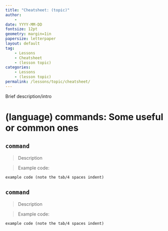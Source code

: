 ```yaml
---
title: "Cheatsheet: (topic)"
author:
    - 
date: YYYY-MM-DD
fontsize: 12pt
geometry: margin=1in
papersize: letterpaper
layout: default
tag:
    - Lessons
    - Cheatsheet
    - (lesson topic)
categories:
    - Lessons
    - (lesson topic)
permalink: /lessons/topic/cheatsheet/
---
```


Brief description/intro

# (language) commands: Some useful or common ones #

## `command` ##

> Description

> Example code:

    example code (note the tab/4 spaces indent)

## `command` ##

> Description

> Example code:

    example code (note the tab/4 spaces indent)

